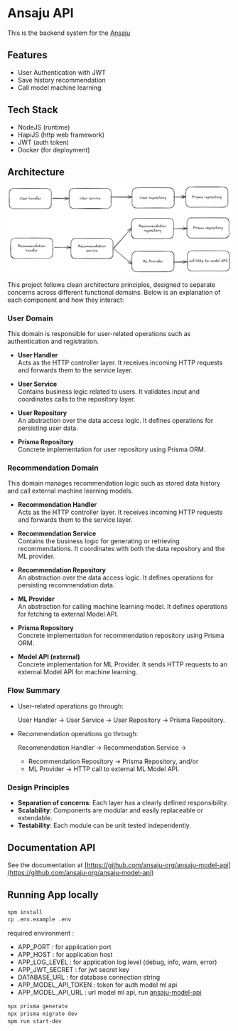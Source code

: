 # Ansaju API

This is the backend system for the [Ansaju](https://ansaju.netlify.app/)

## Features

- User Authentication with JWT
- Save history recommendation
- Call model machine learning

## Tech Stack 

- NodeJS (runtime)
- HapiJS (http web framework)
- JWT (auth token)
- Docker (for deployment)

## Architecture 
![](docs/arsitektur%20backend%20ansaju.png)

This project follows clean architecture principles, designed to separate concerns across different functional domains. Below is an explanation of each component and how they interact:

### User Domain

This domain is responsible for user-related operations such as authentication and registration.

- **User Handler**  
  Acts as the HTTP controller layer. It receives incoming HTTP requests and forwards them to the service layer.

- **User Service**  
  Contains business logic related to users. It validates input and coordinates calls to the repository layer.

- **User Repository**  
  An abstraction over the data access logic. It defines operations for persisting user data.

- **Prisma Repository**  
  Concrete implementation for user repository using Prisma ORM.

### Recommendation Domain

This domain manages recommendation logic such as stored data history and call external machine learning models.

- **Recommendation Handler**  
  Acts as the HTTP controller layer. It receives incoming HTTP requests and forwards them to the service layer.

- **Recommendation Service**  
  Contains the business logic for generating or retrieving recommendations. It coordinates with both the data repository and the ML provider.

- **Recommendation Repository**  
  An abstraction over the data access logic. It defines operations for persisting recommendation data.

- **ML Provider**  
  An abstraction for calling machine learning model. It defines operations for fetching to external Model API.

- **Prisma Repository**  
  Concrete implementation for recommendation repository using Prisma ORM.

- **Model API (external)**  
  Concrete implementation for ML Provider. It sends HTTP requests to an external Model API for machine learning.

### Flow Summary

- User-related operations go through:
  
  User Handler → User Service → User Repository → Prisma Repository.

- Recommendation operations go through:
  
  Recommendation Handler → Recommendation Service →
    - Recommendation Repository → Prisma Repository, and/or
    - ML Provider → HTTP call to external ML Model API.

### Design Principles

- **Separation of concerns**: Each layer has a clearly defined responsibility.
- **Scalability**: Components are modular and easily replaceable or extendable.
- **Testability**: Each module can be unit tested independently.

## Documentation API

See the documentation at [https://github.com/ansaju-org/ansaju-model-api](https://github.com/ansaju-org/ansaju-model-api)

## Running App locally
```bash
npm install
cp .env.example .env
```
required environment :
- APP_PORT : for application port
- APP_HOST : for application host
- APP_LOG_LEVEL : for application log level (debug, info, warn, error)
- APP_JWT_SECRET : for jwt secret key
- DATABASE_URL : for database connection string
- APP_MODEL_API_TOKEN : token for auth model ml api
- APP_MODEL_API_URL : url model ml api, run [ansaju-model-api](https://github.com/ansaju-org/ansaju-model-api)

```bash
npx prisma generate
npx prisma migrate dev
npm run start-dev
```